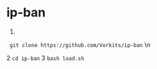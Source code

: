 # ip-ban
1.
 ``` git clone https://github.com/Vorkits/ip-ban``` \n
 
 2
 ```cd ip-ban```
 3
 ```bash load.sh```
